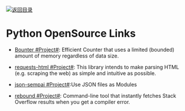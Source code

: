 [![返回目录](https://user-images.githubusercontent.com/5803001/38079637-ff0abcf0-3371-11e8-9b76-ad651620afc7.jpg)](https://github.com/wxyyxc1992/Awesome-Links)

# Python OpenSource Links

* [Bounter #Project#](https://github.com/RaRe-Technologies/bounter): Efficient Counter that uses a limited (bounded) amount of memory regardless of data size.

* [requests-html #Project#](https://github.com/kennethreitz/requests-html): This library intends to make parsing HTML (e.g. scraping the web) as simple and intuitive as possible.

- [json-sempai #Project#](https://github.com/kragniz/json-sempai):Use JSON files as Modules

- [rebound #Project#](https://github.com/shobrook/rebound): Command-line tool that instantly fetches Stack Overflow results when you get a compiler error.
